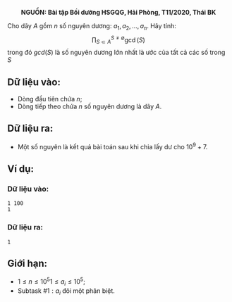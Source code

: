 **<center>NGUỒN: Bài tập Bồi dưỡng HSGQG, Hải Phòng, T11/2020, Thái BK</center>**

Cho dãy $A$ gồm $n$ số nguyên dương: $a_1, a_2, …, a_n$. Hãy tính:
$$\prod\nolimits_{S \subset A}^{S \ne \emptyset } {\gcd (S)}$$
trong đó $gcd(S)$ là số nguyên dương lớn nhất là ước của tất cả các số trong $S$

## Dữ liệu vào:
- Dòng đầu tiên chứa $n$;
- Dòng tiếp theo chứa $n$ số nguyên dương là dãy $A$.

## Dữ liệu ra:
- Một số nguyên là kết quả bài toán sau khi chia lấy dư cho $10^9 + 7$.

## Ví dụ:
### Dữ liệu vào:
```
1 100
1
```

### Dữ liệu ra:
```
1
```

## Giới hạn:
- $1 ≤ n ≤ 10^5 1 ≤ a_i ≤ 10^5$;
- Subtask $\#1: a_i$ đôi một phân biệt.